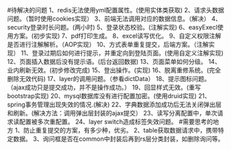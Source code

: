 #待解决的问题
    1、redis无法使用yml配置属性。(使用实体类获取)
    2、请求头数据问题。（暂时使用cookies实现）
    3、前端无法调用对应的数据信息。（解决）
    4、security登录时长问题。(两小时)
    5、登录状态校验。(注解实现)
    6、easyExecl使用方案。(初步实现)
    7、pdf打印生成。
    8、excel读写优化。
    9、自定义权限注解是否进行注解解析。（AOP实现）
    10、方式表单重复提交，后端方案。（注解实现）
    11、登录过期后如何进行提示，并重定向到登陆页面。(使用自定义注解实现)
    12、页面插入数据后没有提示语。(后台返回数据)
    13、页面菜单如何分级。
    14、业内刷新无效。(初步修改完成)
    15、登出操作。(实现)
    16、脱离重修系统。(完全删除无效代码)
    17、layer的调用问题。（参看dictData）
    18、提示图标问题。（ajax成功只是提交成功，并不是操作成功。）
    19、回显样式无效。(重写bootstrap实现)
    20、mysql数据库没有进行配置加密。(使用druid实现)
    21、spring事务管理出现失效的情况.(解决)
    22、字典数据添加成功后无法关闭弹出层和刷新。(解决方法：调用弹出层封装的ajax提交）
    23、读写分离配置中，单次请求读配置被多次重配置。
    24、layer switch造成标签失效问题。
 #需要思考的地方
    1、防止重复提交的方案，有多少种，优劣。
    2、table获取数据请求中，携带特定数据。
    3、询问框是否在common中封装后再到rs层分类封装，如删除询问等。